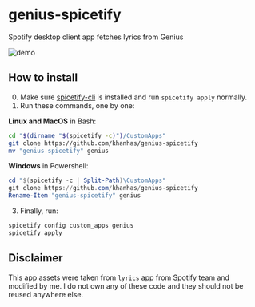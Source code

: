 # genius-spicetify
Spotify desktop client app fetches lyrics from Genius

![demo](https://i.imgur.com/K2t80PF.png)

## How to install
0. Make sure [spicetify-cli]() is installed and run `spicetify apply` normally.
1. Run these commands, one by one:
  
**Linux and MacOS** in Bash:
```bash
cd "$(dirname "$(spicetify -c)")/CustomApps"
git clone https://github.com/khanhas/genius-spicetify
mv "genius-spicetify" genius
```

**Windows** in Powershell:
```powershell
cd "$(spicetify -c | Split-Path)\CustomApps"
git clone https://github.com/khanhas/genius-spicetify
Rename-Item "genius-spicetify" genius

```

3. Finally, run:
```bash
spicetify config custom_apps genius
spicetify apply
```

## Disclaimer
This app assets were taken from `lyrics` app from Spotify team and modified by me. I do not own any of these code and they should not be reused anywhere else.

